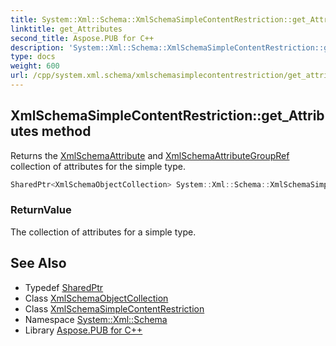 ```yaml
---
title: System::Xml::Schema::XmlSchemaSimpleContentRestriction::get_Attributes method
linktitle: get_Attributes
second_title: Aspose.PUB for C++
description: 'System::Xml::Schema::XmlSchemaSimpleContentRestriction::get_Attributes method. Returns the XmlSchemaAttribute and XmlSchemaAttributeGroupRef collection of attributes for the simple type in C++.'
type: docs
weight: 600
url: /cpp/system.xml.schema/xmlschemasimplecontentrestriction/get_attributes/
---
```

## XmlSchemaSimpleContentRestriction::get_Attributes method


Returns the [XmlSchemaAttribute](../../xmlschemaattribute/) and [XmlSchemaAttributeGroupRef](../../xmlschemaattributegroupref/) collection of attributes for the simple type.

```cpp
SharedPtr<XmlSchemaObjectCollection> System::Xml::Schema::XmlSchemaSimpleContentRestriction::get_Attributes()
```


### ReturnValue

The collection of attributes for a simple type.

## See Also

* Typedef [SharedPtr](../../../system/sharedptr/)
* Class [XmlSchemaObjectCollection](../../xmlschemaobjectcollection/)
* Class [XmlSchemaSimpleContentRestriction](../)
* Namespace [System::Xml::Schema](../../)
* Library [Aspose.PUB for C++](../../../)
